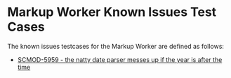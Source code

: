 # Markup Worker Known Issues Test Cases

The known issues testcases for the Markup Worker are defined as follows:

- [SCMOD-5959 - the natty date parser messes up if the year is after the time](https://autjira.microfocus.com/browse/SCMOD-5959)




